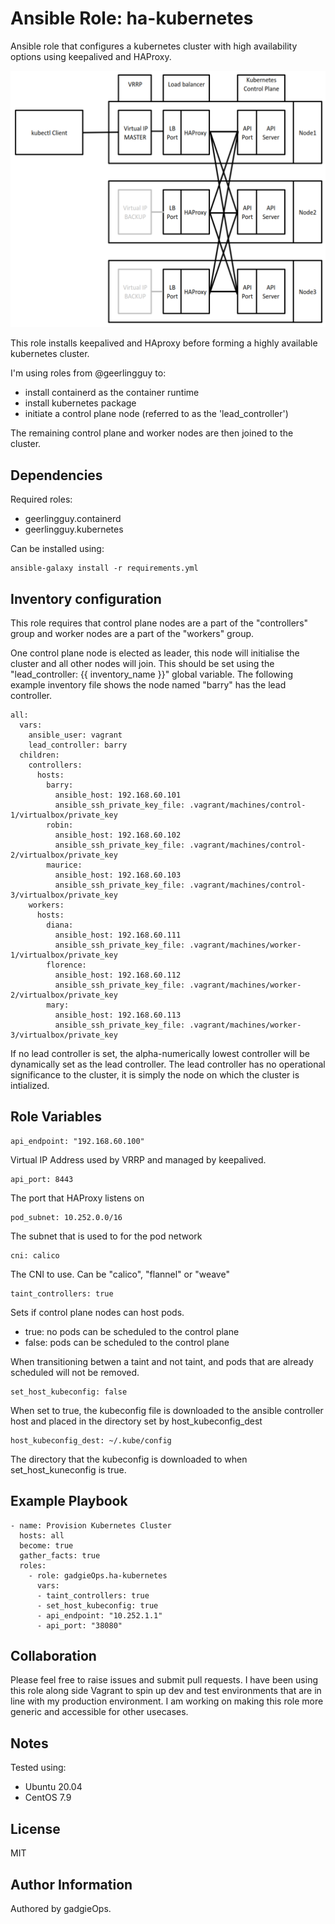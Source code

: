Ansible Role: ha-kubernetes
=========

Ansible role that configures a kubernetes cluster with high availability options using keepalived and HAProxy.


<img src="images/ha-diagram.png" alt="ha-diagram" width="800"/>


This role installs keepalived and HAproxy before forming a highly available kubernetes cluster.

I'm using roles from @geerlingguy to:
- install containerd as the container runtime
- install kubernetes package
- initiate a control plane node (referred to as the 'lead_controller')

The remaining control plane and worker nodes are then joined to the cluster.

Dependencies
------------

Required roles:
- geerlingguy.containerd
- geerlingguy.kubernetes

Can be installed using:
~~~
ansible-galaxy install -r requirements.yml
~~~

Inventory configuration
-----------------------

This role requires that control plane nodes are a part of the "controllers" group and worker nodes are a part of the "workers" group.  


One control plane node is elected as leader, this node will initialise the cluster and all other nodes will join. This should be set using the "lead_controller: {{ inventory_name }}" global variable. The following example inventory file shows the node named "barry" has the lead controller.

~~~
all:
  vars:
    ansible_user: vagrant
    lead_controller: barry
  children:
    controllers:
      hosts:
        barry:
          ansible_host: 192.168.60.101
          ansible_ssh_private_key_file: .vagrant/machines/control-1/virtualbox/private_key
        robin:
          ansible_host: 192.168.60.102
          ansible_ssh_private_key_file: .vagrant/machines/control-2/virtualbox/private_key 
        maurice:
          ansible_host: 192.168.60.103
          ansible_ssh_private_key_file: .vagrant/machines/control-3/virtualbox/private_key
    workers:
      hosts:
        diana:
          ansible_host: 192.168.60.111
          ansible_ssh_private_key_file: .vagrant/machines/worker-1/virtualbox/private_key
        florence:
          ansible_host: 192.168.60.112
          ansible_ssh_private_key_file: .vagrant/machines/worker-2/virtualbox/private_key
        mary:
          ansible_host: 192.168.60.113
          ansible_ssh_private_key_file: .vagrant/machines/worker-3/virtualbox/private_key
~~~

If no lead controller is set, the alpha-numerically lowest controller will be dynamically set as the lead controller. The lead controller has no operational significance to the cluster, it is simply the node on which the cluster is intialized.

Role Variables
--------------
~~~
api_endpoint: "192.168.60.100"
~~~
Virtual IP Address used by VRRP and managed by keepalived. 

~~~
api_port: 8443
~~~
The port that HAProxy listens on

~~~
pod_subnet: 10.252.0.0/16
~~~
The subnet that is used to for the pod network

~~~
cni: calico
~~~
The CNI to use. Can be "calico", "flannel" or "weave"

~~~
taint_controllers: true
~~~
Sets if control plane nodes can host pods. 
- true: no pods can be scheduled to the control plane
- false: pods can be scheduled to the control plane

When transitioning betwen a taint and not taint, and pods that are already scheduled will not be removed. 

~~~
set_host_kubeconfig: false
~~~
When set to true, the kubeconfig file is downloaded to the ansible controller host and placed in the directory set by host_kubeconfig_dest

~~~
host_kubeconfig_dest: ~/.kube/config
~~~
The directory that the kubeconfig is downloaded to when set_host_kuneconfig is true.

Example Playbook
----------------
~~~
- name: Provision Kubernetes Cluster
  hosts: all
  become: true
  gather_facts: true
  roles:
    - role: gadgieOps.ha-kubernetes
      vars:
      - taint_controllers: true
      - set_host_kubeconfig: true
      - api_endpoint: "10.252.1.1"
      - api_port: "38080"
~~~

Collaboration
-------------
Please feel free to raise issues and submit pull requests. I have been using this role along side Vagrant to spin up dev and test environments that are in line with my production environment. I am working on making this role more generic and accessible for other usecases.

Notes
-----
Tested using:
- Ubuntu 20.04
- CentOS 7.9

License
-------
MIT

Author Information
------------------
Authored by gadgieOps.
